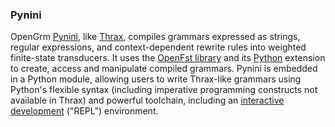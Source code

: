 <h3>Pynini</h3>

OpenGrm <a href= "http://www.openfst.org/twiki/bin/view/GRM/Pynini">Pynini</a>, like <a href="http://www.openfst.org/twiki/bin/view/GRM/Thrax">Thrax</a>, compiles grammars expressed as strings, regular expressions, and context-dependent rewrite rules into weighted finite-state transducers. It uses the <a href="http://www.openfst.org/twiki/bin/view/FST/WebHome">OpenFst library</a> and its <a href = "https://www.python.org/">Python</a> extension to create, access and manipulate compiled grammars. Pynini is embedded in a Python module, allowing users to write Thrax-like grammars using Python's flexible syntax (including imperative programming constructs not available in Thrax) and powerful toolchain, including an <a href="http://ipython.org/">interactive development</a> ("REPL") environment.
